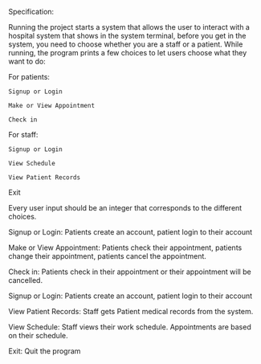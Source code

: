 Specification:

Running the project starts a system that allows the user to interact with a hospital system that shows in the system terminal, before you get in the system, you need to choose whether you are a staff or a patient.
While running, the program prints a few choices to let users choose what they want to do:

For patients:

    Signup or Login

    Make or View Appointment

    Check in

For staff:

    Signup or Login

    View Schedule

    View Patient Records

Exit


Every user input should be an integer that corresponds to the different choices.

Signup or Login: Patients create an account, patient login to their account

Make or View Appointment: Patients check their appointment, patients change their appointment, patients cancel the appointment.

Check in: Patients check in their appointment or their appointment will be cancelled.

Signup or Login: Patients create an account, patient login to their account

View Patient Records: Staff gets Patient medical records from the system. 

View Schedule: Staff views their work schedule. Appointments are based on their schedule.

Exit: Quit the program
